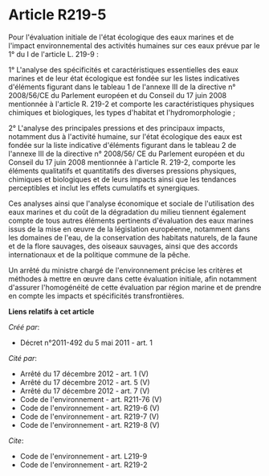 # Article R219-5

Pour l'évaluation initiale de l'état écologique des eaux marines et de l'impact environnemental des activités humaines sur
ces eaux prévue par le 1° du I de l'article L. 219-9 :

1° L'analyse des spécificités et caractéristiques essentielles des eaux marines et de leur état écologique est fondée sur les
listes indicatives d'éléments figurant dans le tableau 1 de l'annexe III de la directive n° 2008/56/CE du Parlement européen
et du Conseil du 17 juin 2008 mentionnée à l'article R. 219-2 et comporte les caractéristiques physiques chimiques et
biologiques, les types d'habitat et l'hydromorphologie ;

2° L'analyse des principales pressions et des principaux impacts, notamment dus à l'activité humaine, sur l'état écologique
des eaux est fondée sur la liste indicative d'éléments figurant dans le tableau 2 de l'annexe III de la directive n° 2008/56/
CE du Parlement européen et du Conseil du 17 juin 2008 mentionnée à l'article R. 219-2, comporte les éléments qualitatifs et
quantitatifs des diverses pressions physiques, chimiques et biologiques et de leurs impacts ainsi que les tendances
perceptibles et inclut les effets cumulatifs et synergiques.

Ces analyses ainsi que l'analyse économique et sociale de l'utilisation des eaux marines et du coût de la dégradation du
milieu tiennent également compte de tous autres éléments pertinents d'évaluation des eaux marines issus de la mise en œuvre
de la législation européenne, notamment dans les domaines de l'eau, de la conservation des habitats naturels, de la faune et
de la flore sauvages, des oiseaux sauvages, ainsi que des accords internationaux et de la politique commune de la pêche.

Un arrêté du ministre chargé de l'environnement précise les critères et méthodes à mettre en œuvre dans cette évaluation
initiale, afin notamment d'assurer l'homogénéité de cette évaluation par région marine et de prendre en compte les impacts et
spécificités transfrontières.

**Liens relatifs à cet article**

_Créé par_:

  - Décret n°2011-492 du 5 mai 2011 - art. 1

_Cité par_:

  - Arrêté du 17 décembre 2012 - art. 1 (V)
  - Arrêté du 17 décembre 2012 - art. 5 (V)
  - Arrêté du 17 décembre 2012 - art. 7 (V)
  - Code de l'environnement - art. R211-76 (V)
  - Code de l'environnement - art. R219-6 (V)
  - Code de l'environnement - art. R219-7 (V)
  - Code de l'environnement - art. R219-8 (V)

_Cite_:

  - Code de l'environnement - art. L219-9
  - Code de l'environnement - art. R219-2

